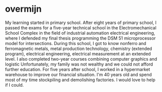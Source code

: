 # overmijn
My learning started in primary school. After eight years of primary school, I passed the exams for a five-year technical school in the Electromechanical School Complex in the field of industrial automation electrical engineering, where I defended my final thesis programming the DSM 51 microprocessor model for intersections.
During this school, I got to know nonferro and ferromagnetic metals, metal production technology, chemistry (extended program), electrical engineering, electrical measurement at an extended level. I also completed two-year courses combining computer graphics and logistic
Unfortunately, my family was not wealthy and we could not afford further education. For five years after school, I worked in a hypermarket warehouse to improve our financial situation.
I'm 40 years old and spend most of my time stockpiling and demolishing factories. I would love to help if I could.

